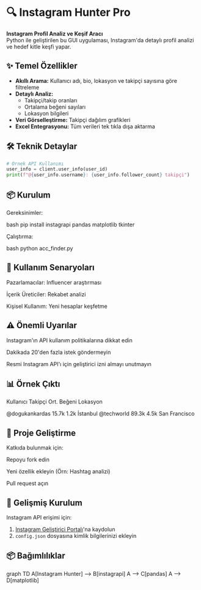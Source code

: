 # 🔍 Instagram Hunter Pro

**Instagram Profil Analiz ve Keşif Aracı**  
Python ile geliştirilen bu GUI uygulaması, Instagram'da detaylı profil analizi ve hedef kitle keşfi yapar.

## ✨ Temel Özellikler
- **Akıllı Arama:** Kullanıcı adı, bio, lokasyon ve takipçi sayısına göre filtreleme
- **Detaylı Analiz:**
  - Takipçi/takip oranları
  - Ortalama beğeni sayıları
  - Lokasyon bilgileri
- **Veri Görselleştirme:** Takipçi dağılım grafikleri
- **Excel Entegrasyonu:** Tüm verileri tek tıkla dışa aktarma

## 🛠 Teknik Detaylar
```python
# Örnek API Kullanımı
user_info = client.user_info(user_id)
print(f"@{user_info.username}: {user_info.follower_count} takipçi")
```
## 📦 Kurulum

Gereksinimler:

bash
pip install instagrapi pandas matplotlib tkinter

Çalıştırma:

bash
python acc_finder.py

## 🎯 Kullanım Senaryoları
Pazarlamacılar: Influencer araştırması

İçerik Üreticiler: Rekabet analizi

Kişisel Kullanım: Yeni hesaplar keşfetme

## ⚠️ Önemli Uyarılar

Instagram'ın API kullanım politikalarına dikkat edin

Dakikada 20'den fazla istek göndermeyin

Resmi Instagram API'ı için geliştirici izni almayı unutmayın

## 📊 Örnek Çıktı

Kullanıcı	Takipçi	Ort. Beğeni	Lokasyon

@dogukankardas	15.7k	1.2k	İstanbul
@techworld	89.3k	4.5k	San Francisco

## 🌟 Proje Geliştirme

Katkıda bulunmak için:

Repoyu fork edin

Yeni özellik ekleyin (Örn: Hashtag analizi)

Pull request açın

## 🔧 Gelişmiş Kurulum
Instagram API erişimi için:
1. [Instagram Geliştirici Portalı](https://developers.facebook.com/docs/instagram/)'na kaydolun
2. `config.json` dosyasına kimlik bilgilerinizi ekleyin

## 📦 Bağımlılıklar

graph TD
  A[Instagram Hunter] --> B[instagrapi]
  A --> C[pandas]
  A --> D[matplotlib]
   
